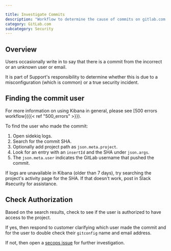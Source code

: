 ```yaml
---

title: Investigate Commits
description: "Workflow to determine the cause of commits on gitlab.com attributed to incorrect or unknown emails"
category: GitLab.com
subcategory: Security
---
```




## Overview

Users occasionally write in to say that there is a commit from the incorrect or an unknown user or email.

It is part of Support's responsibility to determine whether this is due to a misconfiguration (which is common) or a true security incident.

## Finding the commit user

For more information on using Kibana in general, please see [500 errors workflow]({{< ref "500_errors" >}}).

To find the user who made the commit:

1. Open sidekiq logs.
1. Search for the commit SHA.
1. Optionally add project path as `json.meta.project`.
1. Look for an entry with an `insertId` and the SHA under `json.args`.
1. The `json.meta.user` indicates the GitLab username that pushed the commit.

If logs are unavailable in Kibana (older than 7 days), try searching the project's activity page for the SHA. If that doesn't work, post in Slack #security for assistance.

## Check Authorization

Based on the search results, check to see if the user is authorized to have access to the project.

If yes, then respond to customer clarifying which user made the commit and for the user to double check their `gitconfig` name and email address.

If not, then open a [secops issue](https://gitlab.com/gitlab-com/gl-security/secops/operations/-/issues) for further investigation.
